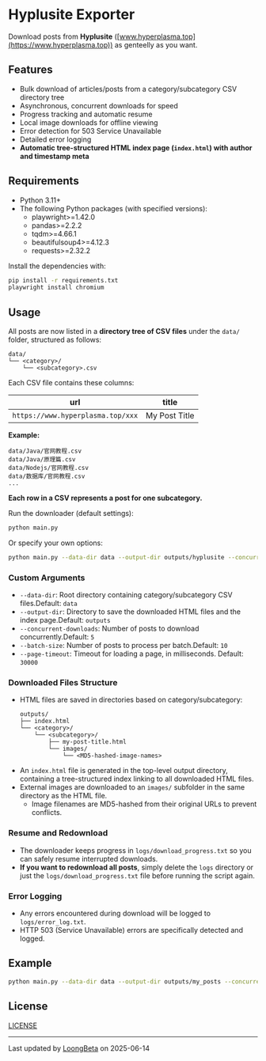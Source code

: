 # Hyplusite Exporter

Download posts from **Hyplusite** ([www.hyperplasma.top](https://www.hyperplasma.top)) as genteelly as you want.

## Features

- Bulk download of articles/posts from a category/subcategory CSV directory tree
- Asynchronous, concurrent downloads for speed
- Progress tracking and automatic resume
- Local image downloads for offline viewing
- Error detection for 503 Service Unavailable
- Detailed error logging
- **Automatic tree-structured HTML index page (`index.html`) with author and timestamp meta**

## Requirements

- Python 3.11+
- The following Python packages (with specified versions):
  - playwright>=1.42.0
  - pandas>=2.2.2
  - tqdm>=4.66.1
  - beautifulsoup4>=4.12.3
  - requests>=2.32.2

Install the dependencies with:

```bash
pip install -r requirements.txt
playwright install chromium
```

## Usage

All posts are now listed in a **directory tree of CSV files** under the `data/` folder, structured as follows:

```
data/
└── <category>/
    └── <subcategory>.csv
```

Each CSV file contains these columns:

| url                               | title         |
| --------------------------------- | ------------- |
| `https://www.hyperplasma.top/xxx` | My Post Title |

**Example:**

```
data/Java/官网教程.csv
data/Java/原理篇.csv
data/Nodejs/官网教程.csv
data/数据库/官网教程.csv
...
```

**Each row in a CSV represents a post for one subcategory.**

Run the downloader (default settings):

```bash
python main.py
```

Or specify your own options:

```bash
python main.py --data-dir data --output-dir outputs/hyplusite --concurrent-downloads 8 --batch-size 20 --page-timeout 20000
```

### Custom Arguments

- `--data-dir`: Root directory containing category/subcategory CSV files.Default: `data`
- `--output-dir`: Directory to save the downloaded HTML files and the index page.Default: `outputs`
- `--concurrent-downloads`: Number of posts to download concurrently.Default: `5`
- `--batch-size`: Number of posts to process per batch.Default: `10`
- `--page-timeout`: Timeout for loading a page, in milliseconds.
  Default: `30000`

### Downloaded Files Structure

- HTML files are saved in directories based on category/subcategory:
  ```
  outputs/
  ├── index.html
  └── <category>/
      └── <subcategory>/
          ├── my-post-title.html
          └── images/
              └── <MD5-hashed-image-names>
  ```
- An `index.html` file is generated in the top-level output directory, containing a tree-structured index linking to all downloaded HTML files.
- External images are downloaded to an `images/` subfolder in the same directory as the HTML file.
  - Image filenames are MD5-hashed from their original URLs to prevent conflicts.

### Resume and Redownload

- The downloader keeps progress in `logs/download_progress.txt` so you can safely resume interrupted downloads.
- **If you want to redownload all posts**, simply delete the `logs` directory or just the `logs/download_progress.txt` file before running the script again.

### Error Logging

- Any errors encountered during download will be logged to `logs/error_log.txt`.
- HTTP 503 (Service Unavailable) errors are specifically detected and logged.

## Example

```bash
python main.py --data-dir data --output-dir outputs/my_posts --concurrent-downloads 5
```

## License

[LICENSE](LICENSE)

---

Last updated by [LoongBeta](https://github.com/LoongBeta) on 2025-06-14
